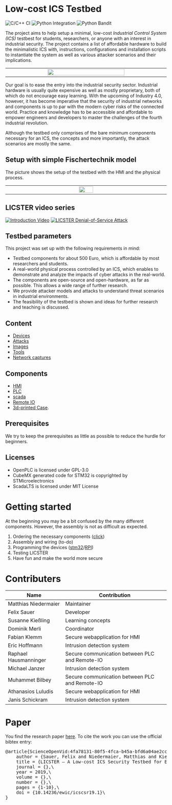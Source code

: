 # Low-cost ICS Testbed

![C/C++ CI](https://github.com/hsainnos/LICSTER/workflows/C/C++%20CI/badge.svg)
![Python Integration](https://github.com/hsainnos/LICSTER/workflows/pythonBuild%20and%20Lint/badge.svg)
![Python Bandit](https://github.com/hsainnos/LICSTER/workflows/pythonBandit/badge.svg)


The project aims to help setup a minimal, low-cost *Industrial Control System (ICS)* testbest for students,
researchers, or anyone with an interest in industrial security.
The project contains a list of affordable hardware to build the minimalistic ICS with, instructions,
configurations and installation scripts to instantiate the system as well as various attacker scenarios and their implications.

<table align="center"><tr><td align="center" width="9999">
<img src="images/system.gif" width=70%></img>
</td></tr></table>

Our goal is to ease the entry into the industrial security sector.
Industrial hardware is usually quite expensive as well as mostly proprietary, both of which do not encourage easy learning.
With the upcoming of Industry 4.0, however,
it has become imperative that the security of industrial networks and components is up to par with the modern cyber
risks of the connected world.
Practice and knowledge has to be accessible and affordable to empower engineers and
developers to master the challenges of the fourth industrial revolution.

Although the testbed only comprises of the bare minimum components necessary for an ICS, the concepts and more
importantly, the attack scenarios are mostly the same. 

## Setup with simple Fischertechnik model
The picture shows the setup of the testbed with the HMI and the physical process.
<table align="center"><tr><td align="center" width="9999">
<img src="images/licster.png" width=30%></img>
</td></tr></table>

## LICSTER video series
[![Introduction Video](https://img.youtube.com/vi/wZqrw1U2nro/0.jpg)](https://www.youtube.com/watch?v=wZqrw1U2nro)
[![LICSTER Denial-of-Service Attack](https://img.youtube.com/vi/VWx_6HSnyto/0.jpg)](https://www.youtube.com/watch?v=VWx_6HSnyto)

## Testbed parameters
This project was set up with the following requirements in mind:
* Testbed components for about 500 Euro, 
  which is affordable by most researchers and
  students.
* A real-world physical process controlled by
  an ICS, which enables to demonstrate and
  analyze the impacts of cyber attacks in the
  real-world.
* The components are open-source and
  open-hardware, as far as possible. This
  allows a wide range of further research.
* We provide attacker models and attacks
  to understand threat scenarios in industrial
  environments.
* The feasibility of the testbed is shown and
  ideas for further research and teaching is
  discussed.

## Content
* [Devices](devices/README.md)
* [Attacks](attacks/README.md)
* [Images](images/README.md)
* [Tools](tools/README.md)
* [Network captures](network_captures/README.md)

## Components
* [HMI](devices/hmi/README.md)
* [PLC](devices/plc/README.md)
* [scada](devices/scada/README.md)
* [Remote IO](devices/remote_io/README.md)
* [3d-printed Case](devices/case/README.md).

## Prerequisites
We try to keep the prerequisites as little as possible to reduce the hurdle for beginners.

## Licenses
* OpenPLC is licensed under GPL-3.0
* CubeMX generated code for STM32 is copyrighted by STMicroelectronics
* ScadaLTS is licensed under MIT License 

# Getting started
At the beginning you may be a bit confused by the many different components.
However, the assembly is not as difficult as expected.

1. Ordering the necessary components ([click](devices/README.md))
2. Assembly and wiring (to-do)
3. Programming the devices ([stm32](devices/remote_io/software/README.md)/[RPI](https://github.com/hsainnos/LICSTER/releases))
4. Testing LICSTER
5. Have fun and make the world more secure 


# Contributers

|Name                   |Contribution                                  | 
|-----------------------|----------------------------------------------|
|Matthias Niedermaier   |Maintainer                                    |
|Felix Sauer            |Developer                                     |
|Susanne Kießling       |Learning concepts                             |
|Dominik Merli          |Coordinator                                   |
|Fabian Klemm           |Secure webapplication for HMI                 |
|Eric Hoffmann          |Intrusion detection system                    |
|Raphael Hausmanninger  |Secure communication between PLC and Remote-IO|
|Michael Janzer         |Intrusion detection system                    |
|Muhammet Bilbey        |Secure communication between PLC and Remote-IO|
|Athanasios Luludis     |Secure webapplication for HMI                 |
|Janis Schickram        |Intrusion detection system                    |

# Paper
You find the research paper [here](https://www.scienceopen.com/document?vid=4fa78131-80f5-4fca-b45a-bfd6a04ae2cc). To
cite the work you can use the official bibtex entry:

<pre>
@article{ScienceOpenVid:4fa78131-80f5-4fca-b45a-bfd6a04ae2cc,\
    author = {Sauer, Felix and Niedermaier, Matthias and Kießling, Susanne and Merli, Dominik},\
    title = {LICSTER – A Low-cost ICS Security Testbed for Education and Research},\
    journal = {},\
    year = 2019,\
    volume = {},\
    number = {},\
    pages = {1-10},\
    doi = {10.14236/ewic/icscsr19.1}\
}
</pre>


